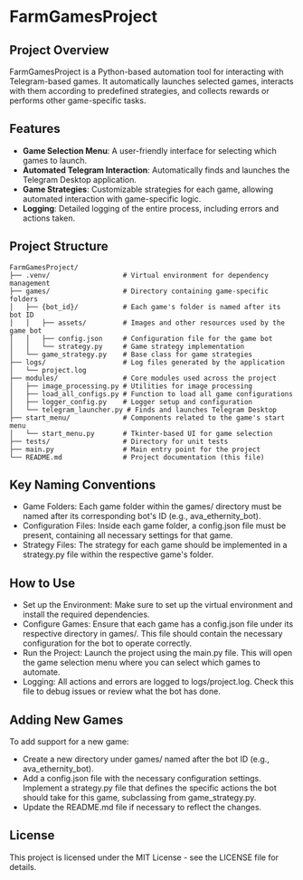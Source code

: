 # FarmGamesProject

## Project Overview

FarmGamesProject is a Python-based automation tool for interacting with Telegram-based games. It automatically launches selected games, interacts with them according to predefined strategies, and collects rewards or performs other game-specific tasks.

## Features

- **Game Selection Menu**: A user-friendly interface for selecting which games to launch.
- **Automated Telegram Interaction**: Automatically finds and launches the Telegram Desktop application.
- **Game Strategies**: Customizable strategies for each game, allowing automated interaction with game-specific logic.
- **Logging**: Detailed logging of the entire process, including errors and actions taken.

## Project Structure

```plaintext
FarmGamesProject/
├── .venv/                  # Virtual environment for dependency management
├── games/                  # Directory containing game-specific folders
│   ├── {bot_id}/           # Each game's folder is named after its bot ID
│   │   ├── assets/         # Images and other resources used by the game bot
│   │   ├── config.json     # Configuration file for the game bot
│   │   └── strategy.py     # Game strategy implementation
│   └── game_strategy.py    # Base class for game strategies
├── logs/                   # Log files generated by the application
│   └── project.log
├── modules/                # Core modules used across the project
│   ├── image_processing.py # Utilities for image processing
│   ├── load_all_configs.py # Function to load all game configurations
│   ├── logger_config.py    # Logger setup and configuration
│   └── telegram_launcher.py # Finds and launches Telegram Desktop
├── start_menu/             # Components related to the game's start menu
│   └── start_menu.py       # Tkinter-based UI for game selection
├── tests/                  # Directory for unit tests
├── main.py                 # Main entry point for the project
└── README.md               # Project documentation (this file)
```

## Key Naming Conventions
- Game Folders: Each game folder within the games/ directory must be named after its corresponding bot's ID (e.g., ava_ethernity_bot).
- Configuration Files: Inside each game folder, a config.json file must be present, containing all necessary settings for that game.
- Strategy Files: The strategy for each game should be implemented in a strategy.py file within the respective game's folder.

## How to Use
- Set up the Environment: Make sure to set up the virtual environment and install the required dependencies.
- Configure Games: Ensure that each game has a config.json file under its respective directory in games/. This file should contain the necessary configuration for the bot to operate correctly.
- Run the Project: Launch the project using the main.py file. This will open the game selection menu where you can select which games to automate.
- Logging: All actions and errors are logged to logs/project.log. Check this file to debug issues or review what the bot has done.

## Adding New Games
To add support for a new game:
- Create a new directory under games/ named after the bot ID (e.g., ava_ethernity_bot).
- Add a config.json file with the necessary configuration settings. Implement a strategy.py file that defines the specific actions the bot should take for this game, subclassing from game_strategy.py.
- Update the README.md file if necessary to reflect the changes.

## License
This project is licensed under the MIT License - see the LICENSE file for details.
